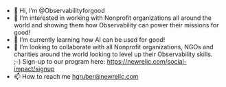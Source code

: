 - 👋 Hi, I’m @Observabilityforgood 
- 👀 I’m interested in working with Nonprofit organizations all around the world and showing them how Observability can power their missions for good!
- 🌱 I’m currently learning how AI can be used for good!
- 💞️ I’m looking to collaborate with all Nonprofit organizations, NGOs and charities around the world looking to level up their Observability skills.
;-)  Sign-up to our program here: https://newrelic.com/social-impact/signup
- 📫 How to reach me hgruber@newrelic.com

<!---
Observabilityforgood/Observabilityforgood is a ✨ special ✨ repository because its `README.md` (this file) appears on your GitHub profile.
You can click the Preview link to take a look at your changes.
--->
